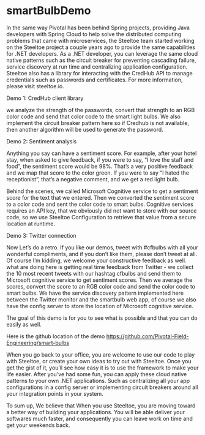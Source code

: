 # smartBulbDemo

In the same way Pivotal has been behind Spring projects, providing Java developers with Spring Cloud to help solve the distributed computing problems that came with microservices,  the Steeltoe team started working on the Steeltoe project a couple years ago to provide the same capabilities for .NET developers.
As a .NET developer, you can leverage the same cloud native patterns such as the circuit breaker for preventing cascading failure, service discovery at run time and centralizing application configuration.
Steeltoe also has a library for interacting with the CredHub API to manage credentials such as passwords and certificates. For more information, please visit steeltoe.io.

Demo 1: CredHub client library 

we analyze the strength of the passwords, convert that strength to an RGB color code and send that color code to the smart light bulbs. We also implement the circuit breaker pattern here so if Credhub is not available, then another algorithm will be used to generate the password.

Demo 2: Sentiment analysis 

Anything you say can have a sentiment score. For example, after your hotel stay, when asked to give feedback, if you were to say, “I love the staff and food”, the sentiment score would be 98%. That’s a very positive feedback and we map that score to the color green. If you were to say “I hated the receptionist”, that’s a negative comment, and we get a red light bulb.

Behind the scenes, we called Microsoft Cognitive service to get a sentiment score for the text that we entered. Then we converted the sentiment score to a color code and sent the color code to smart bulbs. Cognitive services requires an API key, that we obviously did not want to store with our source code, so we use Steeltoe Configuration to retrieve that value from a secure location at runtime. 

Demo 3: Twitter connection

Now Let’s do a retro. If you like our demos, tweet with #cfbulbs with all your wonderful compliments, and if you don’t like them, please don’t tweet at all. Of course I’m kidding, we welcome your constructive feedback as well.
what are doing here is getting real time feedback from Twitter - we collect the 10 most recent tweets with our hashtag cfbulbs and send them to Microsoft cognitive service to get sentiment scores. Then we average the scores, convert the score to an RGB color code and send the color code to smart bulbs. We have the service discovery pattern implemented here between the Twitter monitor and the smartbulb web app, of course we also have the config server to store the location of Microsoft cognitive service.

The goal of this demo is for you to see what is possible and that you can do easily as well. 

Here is the github location of the demo https://github.com/Pivotal-Field-Engineering/smart-bulbs 

When you go back to your office, you are welcome to use our code to play with Steeltoe, or create your own ideas to try out with Steeltoe. Once you get the gist of it, you’ll see how easy it is to use the framework to make your life easier. After you’ve had some fun, you can apply these cloud native patterns to your own .NET applications. Such as centralizing all your app configurations in a config server or implementing circuit breakers around all your integration points in your system.

To sum up, We believe that When you use Steeltoe, you are moving toward a better way of building your applications. You will be able deliver your softwares much faster, and consequently you can leave work on time and get your weekends back. 





